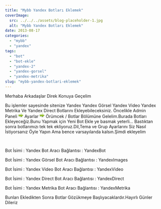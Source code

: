 ```yaml
---
title: "Mybb Yandex Botları Eklemek"
coverImage:
  src: ../../../assets/blog-placeholder-1.jpg
  alt: "Mybb Yandex Botları Eklemek"
date: 2013-08-17
categories: 
  - "mybb"
  - "yandex"
tags: 
  - "bot"
  - "bot-ekle"
  - "yandex-2"
  - "yandex-gorsel"
  - "yandex-metrika"
slug: "mybb-yandex-botlari-eklemek"
---
```


Merhaba Arkadaşlar Direk Konuya Geçelim

Bu işlemler sayesinde sitenize Yandex Yandex Görsel Yandex Video Yandex Metrika Ve Yandex Direct Botlarını Ekleyebileceksiniz. Öncelikle Admin Paneli ![[Resim: sag_ok.png]](images/sag_ok.png) Ayarlar ![[Resim: sag_ok.png]](images/sag_ok.png) Örümcek / Botlar Bölümüne Gelelim.Burada Botları Ekleyeceğiz.Bunu Yapmak için Yeni Bot Ekle ye basmak yeterli... Bastıktan sonra botlarımızı tek tek ekliyoruz.Dil,Tema ve Grup Ayarlarını Siz Nasıl İstiyorsanız Öyle Yapın Ama bence varsayılanda kalsın.Şimdi ekleyelim

 

Bot İsimi : Yandex Bot Aracı Bağlantısı : YandexBot

Bot İsimi : Yandex Görsel Bot Aracı Bağlantısı : YandexImages

Bot İsimi : Yandex Video Bot Aracı Bağlantısı : YandexVideo

Bot İsimi : Yandex Direct Bot Aracı Bağlantısı : YandexDirect

Bot İsimi : Yandex Metrika Bot Aracı Bağlantısı : YandexMetrika

Bunları Ekledikten Sonra Botlar Gözükmeye Başlıyacaklardır.Hayırlı Günler Dileriz
